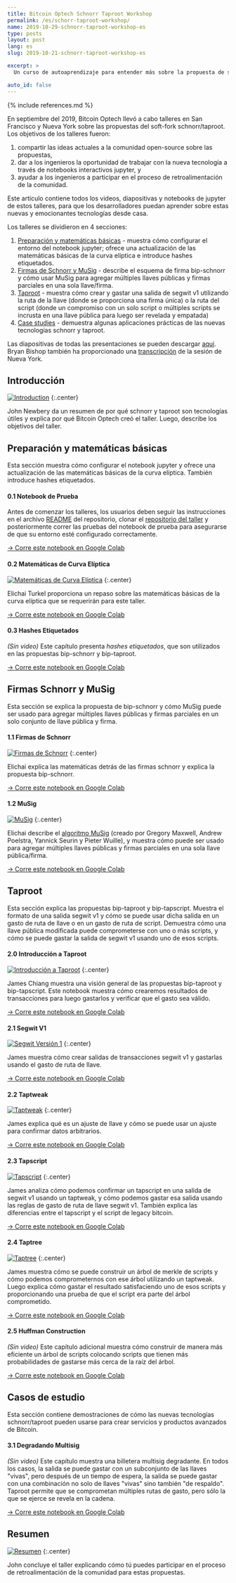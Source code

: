```yaml
---
title: Bitcoin Optech Schnorr Taproot Workshop
permalink: /es/schorr-taproot-workshop/
name: 2019-10-29-schnorr-taproot-workshop-es
type: posts
layout: post
lang: es
slug: 2019-10-21-schnorr-taproot-workshop-es

excerpt: >
  Un curso de autoaprendizaje para entender más sobre la propuesta de soft-fork schnorr/taproot.

auto_id: false
---
```

{% include references.md %}

En septiembre del 2019, Bitcoin Optech llevó a cabo talleres en San Francisco y
Nueva York sobre las propuestas del soft-fork schnorr/taproot. Los objetivos de
los talleres fueron:

1. compartir las ideas actuales a  la comunidad open-source sobre las propuestas,
2. dar a los ingenieros la oportunidad de trabajar con la nueva tecnología a
   través de notebooks interactivos jupyter, y
3. ayudar a los ingenieros a participar en el proceso de retroalimentación de
   la comunidad.

Este artículo contiene todos los videos, diapositivas y notebooks de jupyter de
estos talleres, para que los desarrolladores puedan aprender sobre estas nuevas
y emocionantes tecnologías desde casa.

Los talleres se dividieron en 4 secciones:

1. [Preparación y matemáticas básicas](#preparación-y-matemáticas-básicas) - muestra
  cómo configurar el entorno del notebook jupyter; ofrece una actualización de
  las matemáticas básicas de la curva elíptica e introduce hashes etiquetados.
2. [Firmas de Schnorr y MuSig](#firmas-schnorr-y-musig) - describe el
  esquema de firma bip-schnorr y cómo usar MuSig para agregar múltiples llaves
  públicas y firmas parciales en una sola llave/firma.
3. [Taproot](#taproot) - muestra cómo crear y gastar una salida de segwit v1
  utilizando la ruta de la llave (donde se proporciona una firma única) o la
  ruta del script (donde un compromiso con un solo script o múltiples scripts se
  incrusta en una llave pública para luego ser revelada y empatada)
4. [Case studies](#casos-de-estudio) - demuestra algunas aplicaciones prácticas de
  las nuevas tecnologías schnorr y taproot.

Las diapositivas de todas las presentaciones se pueden descargar
[aqui][slides].  Bryan Bishop también ha proporcionado una
[transcripción][transcript] de la sesión de Nueva York.

## Introducción

[![Introduction](/img/posts/taproot-workshop/introduction.png)](https://www.youtube.com/watch?v=1gRCVLgkyAE&list=PLPrDsP88ifOVTEJf_jQGunDUS05M9GdIC)
{:.center}

John Newbery da un resumen de por qué schnorr y taproot son tecnologías útiles
y explica por qué Bitcoin Optech creó el taller. Luego, describe los objetivos
del taller.

## Preparación y matemáticas básicas

Esta sección muestra cómo configurar el notebook jupyter y ofrece una
actualización de las matemáticas básicas de la curva elíptica. También
introduce hashes etiquetados.

#### 0.1 Notebook de Prueba

Antes de comenzar los talleres, los usuarios deben seguir las instrucciones en
el archivo [README][readme] del repositorio, clonar el [repositorio del
taller][workshop repository] y posteriormente correr las pruebas del notebook
de prueba para asegurarse de que su entorno esté configurado correctamente.

[→ Corre este notebook en Google Colab](https://colab.research.google.com/github/bitcoinops/taproot-workshop/blob/Colab/0.1-test-notebook.ipynb)

#### 0.2 Matemáticas de Curva Elíptica

[![Matemáticas de Curva Elíptica](/img/posts/taproot-workshop/elliptic-curve-math.png)](https://www.youtube.com/watch?v=oix8ov9iGgk&list=PLPrDsP88ifOVTEJf_jQGunDUS05M9GdIC&index=2)
{:.center}

Elichai Turkel proporciona un repaso sobre las matemáticas básicas de la curva
elíptica que se requerirán para este taller.

[→ Corre este notebook en Google Colab](https://colab.research.google.com/github/bitcoinops/taproot-workshop/blob/Colab/0.2-elliptic-curve-math.ipynb)

#### 0.3 Hashes Etiquetados

_(Sin video)_ Este capítulo presenta _hashes etiquetados_, que son utilizados
en las propuestas bip-schnorr y bip-taproot.

[→ Corre este notebook en Google Colab](https://colab.research.google.com/github/bitcoinops/taproot-workshop/blob/Colab/0.3-tagged-hashes.ipynb)

## Firmas Schnorr y MuSig

Esta sección se explica la propuesta de bip-schnorr y cómo MuSig puede ser
usado para agregar múltiples llaves públicas y firmas parciales en un solo
conjunto de llave pública y firma.

#### 1.1 Firmas de Schnorr

[![Firmas de Schnorr](/img/posts/taproot-workshop/schnorr.png)](https://www.youtube.com/watch?v=wybiVFdknhg&list=PLPrDsP88ifOVTEJf_jQGunDUS05M9GdIC&index=3)
{:.center}

Elichai explica las matemáticas detrás de las firmas schnorr y explica la
propuesta bip-schnorr.

[→ Corre este notebook en Google Colab](https://colab.research.google.com/github/bitcoinops/taproot-workshop/blob/Colab/1.1-schnorr-signatures.ipynb)

#### 1.2 MuSig

[![MuSig](/img/posts/taproot-workshop/musig.png)](https://www.youtube.com/watch?v=5MbTptrXEC4&list=PLPrDsP88ifOVTEJf_jQGunDUS05M9GdIC&index=4)
{:.center}

Elichai describe el [algoritmo MuSig][musig] (creado por Gregory Maxwell,
Andrew Poelstra, Yannick Seurin y Pieter Wuille), y muestra cómo puede ser
usado para agregar múltiples llaves públicas y firmas parciales en una sola
llave pública/firma.

[→ Corre este notebook en Google Colab](https://colab.research.google.com/github/bitcoinops/taproot-workshop/blob/Colab/1.2-musig.ipynb)

## Taproot

Esta sección explica las propuestas bip-taproot y bip-tapscript. Muestra el
formato de una salida segwit v1 y cómo se puede usar dicha salida en un gasto
de ruta de llave o en un gasto de ruta de script. Demuestra cómo una llave
pública modificada puede comprometerse con uno o más scripts, y cómo se puede
gastar la salida de segwit v1 usando uno de esos scripts.

#### 2.0 Introducción a Taproot

[![Introducción a Taproot](/img/posts/taproot-workshop/taproot-intro.png)](https://www.youtube.com/watch?v=KLNH0ttpdFg&list=PLPrDsP88ifOVTEJf_jQGunDUS05M9GdIC&index=5)
{:.center}

James Chiang muestra una visión general de las propuestas bip-taproot y
bip-tapscript. Este notebook muestra cómo crearemos resultados de transacciones
para luego gastarlos y verificar que el gasto sea válido.

[→ Corre este notebook en Google Colab](https://colab.research.google.com/github/bitcoinops/taproot-workshop/blob/Colab/2.0-taproot-introduction.ipynb)

#### 2.1 Segwit V1

[![Segwit Versión 1](/img/posts/taproot-workshop/segwit-version-1.png)](https://www.youtube.com/watch?v=n-jAUaSkcAA&list=PLPrDsP88ifOVTEJf_jQGunDUS05M9GdIC&index=6)
{:.center}

James muestra cómo crear salidas de transacciones segwit v1 y gastarlas usando
el gasto de ruta de llave.

[→ Corre este notebook en Google Colab](https://colab.research.google.com/github/bitcoinops/taproot-workshop/blob/Colab/2.1-segwit-version-1.ipynb)

#### 2.2 Taptweak

[![Taptweak](/img/posts/taproot-workshop/taptweak.png)](https://www.youtube.com/watch?v=EkGbPxAExdQ&list=PLPrDsP88ifOVTEJf_jQGunDUS05M9GdIC&index=7)
{:.center}

James explica qué es un ajuste de llave y cómo se puede usar un ajuste para
confirmar datos arbitrarios.

[→ Corre este notebook en Google Colab](https://colab.research.google.com/github/bitcoinops/taproot-workshop/blob/Colab/2.2-taptweak.ipynb)

#### 2.3 Tapscript

[![Tapscript](/img/posts/taproot-workshop/tapscript.png)](https://www.youtube.com/watch?v=nXGe9_M5pjk&list=PLPrDsP88ifOVTEJf_jQGunDUS05M9GdIC&index=8)
{:.center}

James analiza cómo podemos confirmar un tapscript en una salida de segwit v1
usando un taptweak, y cómo podemos gastar esa salida usando las reglas de gasto
de ruta de llave segwit v1. También explica las diferencias entre el tapscript
y el script de legacy bitcoin.

[→ Corre este notebook en Google Colab](https://colab.research.google.com/github/bitcoinops/taproot-workshop/blob/Colab/2.3-tapscript.ipynb)

#### 2.4 Taptree

[![Taptree](/img/posts/taproot-workshop/taptree.png)](https://www.youtube.com/watch?v=n6R15Eo6J44&list=PLPrDsP88ifOVTEJf_jQGunDUS05M9GdIC&index=9)
{:.center}

James muestra cómo se puede construir un árbol de merkle de scripts y cómo
podemos comprometernos con ese árbol utilizando un taptweak. Luego explica cómo
gastar el resultado satisfaciendo uno de esos scripts y proporcionando una
prueba de que el script era parte del árbol comprometido.

[→ Corre este notebook en Google Colab](https://colab.research.google.com/github/bitcoinops/taproot-workshop/blob/Colab/2.4-taptree.ipynb)

#### 2.5 Huffman Construction

_(Sin video)_ Este capítulo adicional muestra cómo construir de manera más
eficiente un árbol de scripts colocando scripts que tienen más probabilidades
de gastarse más cerca de la raíz del árbol.

[→ Corre este notebook en Google Colab](https://colab.research.google.com/github/bitcoinops/taproot-workshop/blob/Colab/2.5-huffman.ipynb)

## Casos de estudio

Esta sección contiene demostraciones de cómo las nuevas tecnologías
schnorr/taproot pueden usarse para crear servicios y productos avanzados de
Bitcoin.

#### 3.1 Degradando Multisig

_(Sin video)_ Este capítulo muestra una billetera multisig degradante. En todos
los casos, la salida se puede gastar con un subconjunto de las llaves "vivas",
pero después de un tiempo de espera, la salida se puede gastar con una
combinación no solo de llaves "vivas" sino también "de respaldo". Taproot
permite que se comprometan múltiples rutas de gasto, pero sólo la que se ejerce
se revela en la cadena.

[→ Corre este notebook en Google Colab](https://colab.research.google.com/github/bitcoinops/taproot-workshop/blob/Colab/3.1-degrading-multisig-case-study.ipynb)

## Resumen

[![Resumen](/img/posts/taproot-workshop/summary.png)](https://www.youtube.com/watch?v=Q1od076K7IM&list=PLPrDsP88ifOVTEJf_jQGunDUS05M9GdIC&index=10)
{:.center}

John concluye el taller explicando cómo tú puedes participar en el proceso de
retroalimentación de la comunidad para estas propuestas.

[slides]: /img/posts/taproot-workshop/taproot-workshop.pdf
[transcript]: https://diyhpl.us/wiki/transcripts/bitcoinops/schnorr-taproot-workshop-2019/notes/
[readme]: https://github.com/bitcoinops/taproot-workshop/blob/master/README.md
[workshop repository]: https://github.com/bitcoinops/taproot-workshop/
[musig]: https://eprint.iacr.org/2018/068
